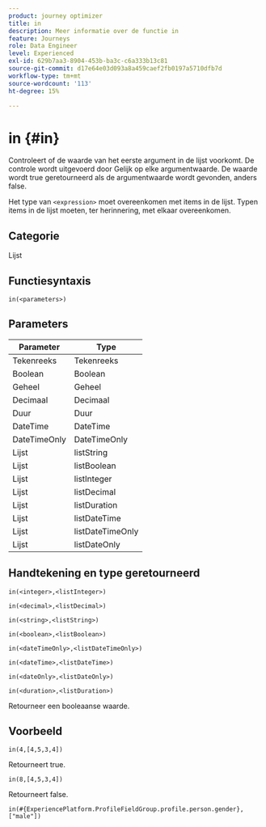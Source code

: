 ```yaml
---
product: journey optimizer
title: in
description: Meer informatie over de functie in
feature: Journeys
role: Data Engineer
level: Experienced
exl-id: 629b7aa3-8904-453b-ba3c-c6a333b13c81
source-git-commit: d17e64e03d093a8a459caef2fb0197a5710dfb7d
workflow-type: tm+mt
source-wordcount: '113'
ht-degree: 15%

---
```


# in {#in}

Controleert of de waarde van het eerste argument in de lijst voorkomt. De controle wordt uitgevoerd door Gelijk op elke argumentwaarde. De waarde wordt true geretourneerd als de argumentwaarde wordt gevonden, anders false.

Het type van `<expression>` moet overeenkomen met items in de lijst. Typen items in de lijst moeten, ter herinnering, met elkaar overeenkomen.

## Categorie

Lijst

## Functiesyntaxis

`in(<parameters>)`

## Parameters

| Parameter | Type |
|-----------|------------------|
| Tekenreeks | Tekenreeks |
| Boolean | Boolean |
| Geheel | Geheel |
| Decimaal | Decimaal |
| Duur | Duur |
| DateTime | DateTime |
| DateTimeOnly | DateTimeOnly |
| Lijst | listString |
| Lijst | listBoolean |
| Lijst | listInteger |
| Lijst | listDecimal |
| Lijst | listDuration |
| Lijst | listDateTime |
| Lijst | listDateTimeOnly |
| Lijst | listDateOnly |

## Handtekening en type geretourneerd

`in(<integer>,<listInteger>)`

`in(<decimal>,<listDecimal>)`

`in(<string>,<listString>)`

`in(<boolean>,<listBoolean>)`

`in(<dateTimeOnly>,<listDateTimeOnly>)`

`in(<dateTime>,<listDateTime>)`

`in(<dateOnly>,<listDateOnly>)`

`in(<duration>,<listDuration>)`

Retourneer een booleaanse waarde.

## Voorbeeld

`in(4,[4,5,3,4])`

Retourneert true.

`in(8,[4,5,3,4])`

Retourneert false.

`in(#{ExperiencePlatform.ProfileFieldGroup.profile.person.gender}, ["male"])`
